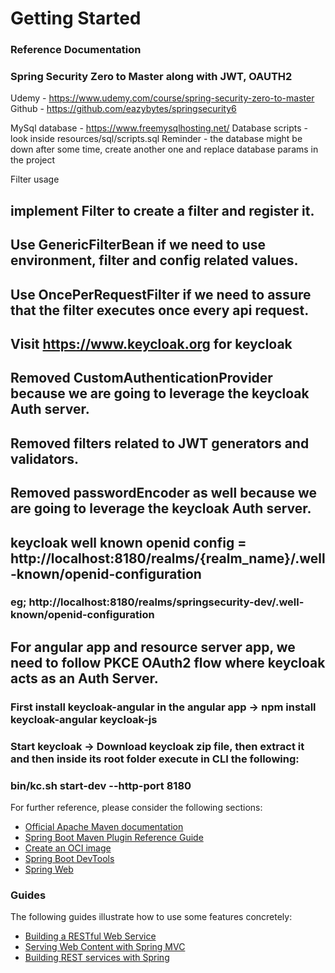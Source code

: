 # Getting Started

### Reference Documentation

### Spring Security Zero to Master along with JWT, OAUTH2

Udemy - https://www.udemy.com/course/spring-security-zero-to-master
Github - https://github.com/eazybytes/springsecurity6

MySql database - https://www.freemysqlhosting.net/
Database scripts - look inside resources/sql/scripts.sql
Reminder - the database might be down after some time, create another one and replace database params in the project

Filter usage
## implement Filter to create a filter and register it.
## Use GenericFilterBean if we need to use environment, filter and config related values.
## Use OncePerRequestFilter if we need to assure that the filter executes once every api request.

## Visit https://www.keycloak.org for keycloak
## Removed CustomAuthenticationProvider because we are going to leverage the keycloak Auth server.
## Removed filters related to JWT generators and validators.
## Removed passwordEncoder as well because we are going to leverage the keycloak Auth server.
## keycloak well known openid config = http://localhost:8180/realms/{realm_name}/.well-known/openid-configuration
### eg; http://localhost:8180/realms/springsecurity-dev/.well-known/openid-configuration

## For angular app and resource server app, we need to follow PKCE OAuth2 flow where keycloak acts as an Auth Server.
### First install keycloak-angular in the angular app -> npm install keycloak-angular keycloak-js
### Start keycloak -> Download keycloak zip file, then extract it and then inside its root folder execute in CLI the following:
### bin/kc.sh start-dev --http-port 8180

For further reference, please consider the following sections:

* [Official Apache Maven documentation](https://maven.apache.org/guides/index.html)
* [Spring Boot Maven Plugin Reference Guide](https://docs.spring.io/spring-boot/docs/3.0.2/maven-plugin/reference/html/)
* [Create an OCI image](https://docs.spring.io/spring-boot/docs/3.0.2/maven-plugin/reference/html/#build-image)
* [Spring Boot DevTools](https://docs.spring.io/spring-boot/docs/3.0.2/reference/htmlsingle/#using.devtools)
* [Spring Web](https://docs.spring.io/spring-boot/docs/3.0.2/reference/htmlsingle/#web)

### Guides

The following guides illustrate how to use some features concretely:

* [Building a RESTful Web Service](https://spring.io/guides/gs/rest-service/)
* [Serving Web Content with Spring MVC](https://spring.io/guides/gs/serving-web-content/)
* [Building REST services with Spring](https://spring.io/guides/tutorials/rest/)


